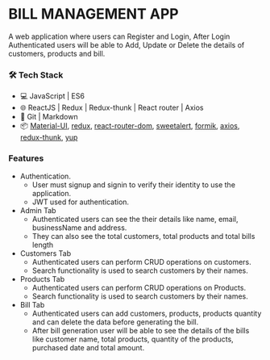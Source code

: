 # BILL MANAGEMENT APP

A web application where users can Register and
Login, After Login Authenticated users will be able to Add, Update or Delete the details of
customers, products and bill.


### 🛠 Tech Stack

- 💻 JavaScript | ES6
- 🌐 ReactJS | Redux | Redux-thunk | React router | Axios 
- 🔧 Git | Markdown
- 📦 [Material-UI](https://github.com/mui-org/material-ui), [redux](https://github.com/reduxjs/redux), [react-router-dom](https://www.npmjs.com/package/react-router-dom), [sweetalert](https://sweetalert.js.org/), [formik](https://formik.org/), [axios](https://www.npmjs.com/package/axios), [redux-thunk](https://github.com/reduxjs/redux-thunk), [yup](https://github.com/jquense/yup)


### Features

- Authentication.
  - User must signup and signin to verify their identity to use the application.
  - JWT used for authentication.
- Admin Tab 
  - Authenticated users can see the their details like name, email, businessName and address.
  - They can also see the total customers, total products and total bills length 
- Customers Tab
  - Authenticated users can perform CRUD operations on customers.
  - Search functionality is used to search customers by their names.
- Products Tab
  - Authenticated users can perform CRUD operations on Products.
  - Search functionality is used to search customers by their names.
- Bill Tab
  - Authenticated users can add customers, products, products quantity and can delete the data before generating the bill.
  - After bill generation user will be able to see the details of the bills like customer name, total products, quantity of the products, purchased date and total amount. 
